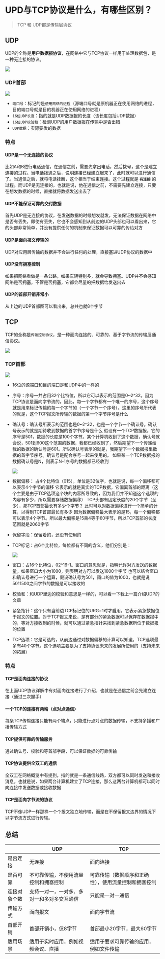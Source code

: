 # UPD与TCP协议是什么，有哪些区别？

> TCP 和 UDP都是传输层协议

## UDP

UDP的全称是**用户数据报协议**，在网络中它与TCP协议一样用于处理数据包，是一种无连接的协议。

![](https://p3-juejin.byteimg.com/tos-cn-i-k3u1fbpfcp/fe5d7ab7e17e420a82e6ec7db5baec9a~tplv-k3u1fbpfcp-zoom-in-crop-mark:1304:0:0:0.awebp)

### UDP首部

![](https://p3-juejin.byteimg.com/tos-cn-i-k3u1fbpfcp/0fde395e8f304135aea6a19b6239bafc~tplv-k3u1fbpfcp-zoom-in-crop-mark:1304:0:0:0.awebp)

- `端口号`：标记的是`使用网络的进程`（源端口号就是原机器正在使用网络的进程，目的端口号就是目的机器正在使用网络的进程）
- `16位UDP长度`：指的就是UDP数据报的长度（该长度包括UDP数据）
- `16位UDP校验和`：检测UDP的用户数据报在传输中是否出错
- `UDP数据`：实际要发的数据

### 特点

#### UDP是一个无连接的协议

比如A和B进行电话通信，在通信之前，需要先拿出电话，然后拨号，这个是建立连接的过程。当电话拨通之后，说明连接已经建立起来了，此时就可以进行通信了。当通信之后，就将电话挂断，这个相当于结束连接。这个过程就是 **`有连接`** 的过程。而UDP是无连接的，也就是说，他在通信之前，不需要先建立连接，只要在想发数据的时候，直接就将数据发送出去了

#### UDP不能保证可靠的交付数据

首先UDP是无连接的协议，在发送数据的时候想发就发，无法保证数据在网络中是否有丢失，即使有丢失，它也不会感知到从前边的UDP头部也可以看出来，它的头部非常简单，并没有提供任何的机制来保证数据可以可靠的传给对方

#### UDP是面向报文传输的

UDP对应用层传输的数据并不会进行任何的处理，直接塞进UDP协议的数据中

#### UDP没有拥塞控制

如果把网络看做是一条公路，如果车辆特别多，就会导致拥塞。UDP并不会感知网络是否拥塞，不管是否拥塞，它都会尽量的把数据给发送出去

#### UDP的首部开销非常小

从上边的UDP首部图可以看出来，总共也就8个字节

## TCP

TCP的全称是`传输控制协议`，是一种面向连接的、可靠的、基于字节流的传输层通信协议。

![](https://p3-juejin.byteimg.com/tos-cn-i-k3u1fbpfcp/43c1d89d38fd41588fe439d634999b33~tplv-k3u1fbpfcp-zoom-in-crop-mark:1304:0:0:0.awebp)

### TCP首部

![](https://p3-juejin.byteimg.com/tos-cn-i-k3u1fbpfcp/f8ff34fabbbb41bcb7b05f41a5339a20~tplv-k3u1fbpfcp-zoom-in-crop-mark:1304:0:0:0.awebp)

- 16位的源端口和目的端口是和UDP中的一样的
- 序号：序号一共占用32个比特位，所以它可以表示的范围是0~2^32。因为TCP协议是面向字节流的，因此，每一个字节都有一个唯一的序号，这个序号就是用来标记传输的每一个字节的（一个字节一个序号）。这里的序号所代表的就是，这个TCP报文所传输的数据的第一个字节序号是什么
- 确认号：确认号所表示的范围也是0~2^32，也是一个字节一个确认号。确认号表示的就是期待收到数据的首字节序号是什么 假设有一个TCP数据报，它的序号是501，数据的长度是100个字节。某个计算机收到了这个数据，确认号就会说，501到600这个范围的数据，我都已经收到了，然后期望下一个传递给我的数据的确认号是601。所以确认号表示的就是，我期望下一个数据报里数据的首字节序号。确认号是配合序号一起来使用的。 如果某一个TCP数据报的数据确认号是N，则表示N-1序号的数据都已经收到 

  ![](https://p3-juejin.byteimg.com/tos-cn-i-k3u1fbpfcp/2d0f4e3e58654f4986551e214a0f5cf9~tplv-k3u1fbpfcp-zoom-in-crop-mark:1304:0:0:0.awebp)

- 数据偏移： 占4个比特位（015），单位是32位字，也就是说，每一个偏移都可以表示4个字节的偏移 它表示的就是真实的TCP数据，它偏离首部的距离（这个主要是由于TCP选项这个块的内容所导致的，因为我们并不知道这个选项的内容有多少，所以需要存储数据偏移） TCP头部有固定长度的20个字节（至少），那TCP首部最长有多少个字节？ 此时可以对数据偏移进行一个简单的计算，以得到TCP首部最长有多少 因为数据偏移最大表示的是15，每一个偏移都可以表示4个字节。所以最大偏移是15乘4等于60字节，所以TCP首部的长度范围就是2060字节
- 保留字段：保留着的，还没有使用的
- TCP标记：占6个比特位，每位都有不同的含义，他们分别是：

  ![](https://p3-juejin.byteimg.com/tos-cn-i-k3u1fbpfcp/98ba7cdaffb34cc382b067f6c7aac81a~tplv-k3u1fbpfcp-zoom-in-crop-mark:1304:0:0:0.awebp)

- 窗口：占16个比特位，02^16-1。窗口的意思就是，指明允许对方发送的数据量。如果窗口大小为1000，则表明对方可以发送1000个字节 也可以结合窗口和确认号进行一个运算，假设确认号为501，窗口的值为1000，也就是说5011500之间字节的数据是可以接收的
- 校验和：和UDP里边的校验和意思是一样的，可以看一下我上一篇介绍UDP的文章
- 紧急指针：这个只有当前边TCP标记位的URG=1时才启用，它表示紧急数据位于报文的位置。对于TCP报文来说，是有部分的紧急数据可以保存在数据报中的，等对方接收到的时候，就可以通过紧急指针来找到紧急数据所位于数据报的位置
- TCP选项：它是可选的，从前边通过对数据偏移的计算可以知道，TCP选项最多有40个字节。这个选项主要是为了支持协议未来的发展所使用的（支持未来的拓展）

### 特点

#### TCP是面向连接的协议

在上面UDP协议详解中有对面向连接进行了介绍，也就是在通信之前会先建立连接（通过三次握手）

#### 一个TCP的连接有两端（点对点通信）

每条TCP传输连接只能有两个端点，只能进行点对点的数据传输，不支持多播和广播传输方式

#### TCP提供可靠的传输服务

通过确认号、校验和等首部字段，可以保证数据的可靠传输

#### TCP协议提供全双工的通信

全双工在网络概览中有提到，指的就是一条通信线路，双方都可以同时发送和接收消息。也就是说，如果两台计算机建立了TCP连接，那么这两台计算机都可以同时向连接中发送数据或接收数据

#### TCP是面向字节流的协议

TCP不像UDP一样那样一个个报文独立地传输，而是在不保留报文边界的情况下以字节流方式进行传输。

## 总结
|              | UDP                                        | TCP                                                  |
| ------------ | ------------------------------------------ | ---------------------------------------------------- |
| 是否连接     | 无连接                                     | 面向连接                                             |
| 是否可靠     | 不可靠传输，不使用流量控制和拥塞控制       | 可靠传输（数据顺序和正确性），使用流量控制和拥塞控制 |
| 连接对象个数 | 支持一对一，一对多，多对一和多对多交互通信 | 只能是一对一通信                                     |
| 传输方式     | 面向报文                                   | 面向字节流                                           |
| 首部开销     | 首部开销小，仅8字节                        | 首部最小20字节，最大60字节                           |
| 适用场景     | 适用于实时应用，例如视频会议、直播         | 适用于要求可靠传输的应用，例如文件传输               |

